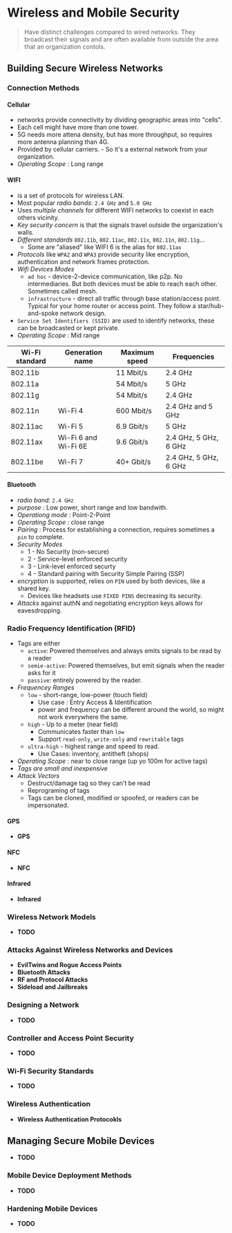 # Wireless and Mobile Security
> Have distinct challenges compared to wired networks.
> They broadcast their signals and are often available from outside the area that an organization contols.

## Building Secure Wireless Networks

### Connection Methods

#### Cellular
* networks provide connectivity by dividing geographic areas into "cells".
* Each cell might have more than one tower.
* 5G needs more attena density, but has more throughput, so requires more antenna planning than 4G.
* Provided by cellular carriers. - So it's a external network from your organization.
* *Operating Scope* : Long range

#### WIFI
* is a set of protocols for wireless LAN.
* Most popular *radio bands*: `2.4 GHz` and `5.0 GHz`
* Uses *multiple channels* for different WIFI networks to coexist in each others vicinity.
* *Key security concern* is that the signals travel outside the organization's walls.
* *Different standards* `802.11b`, `802.11ac`, `802.11x`, `802.11n`, `802.11g`...
  * Some are "aliased" like WIFI 6 is the alias for `802.11ax`
* *Protocols* like `WPA2` and `WPA3` provide security like encryption, authentication and network frames protection.
* *Wifi Devices Modes*
  * `ad hoc` - device-2-device communication, like p2p. No intermediaries. But both devices must be able to reach each other. Sometimes called mesh.
  * `infrastructure` - direct all traffic through base station/access point. Typical for your home router or access point. They follow a star/hub-and-spoke network design.
* `Service Set Identifiers (SSID)` are used to identify networks, these can be broadcasted or kept private.
* *Operating Scope* : Mid range

| Wi-Fi standard | Generation name | Maximum speed | Frequencies |
|----------------|-----------------|---------------|-------------|
| 802.11b | | 11 Mbit/s | 2.4 GHz |
| 802.11a | | 54 Mbit/s | 5 GHz |
| 802.11g | | 54 Mbit/s | 2.4 GHz |
| 802.11n | Wi-Fi 4 | 600 Mbit/s | 2.4 GHz and 5 GHz |
| 802.11ac | Wi-Fi 5 | 6.9 Gbit/s | 5 GHz |
| 802.11ax | Wi-Fi 6 and Wi-Fi 6E | 9.6 Gbit/s | 2.4 GHz, 5 GHz, 6 GHz |
| 802.11be | Wi-Fi 7 | 40+ Gbit/s | 2.4 GHz, 5 GHz, 6 GHz |

#### Bluetooth
* *radio band*: `2.4 GHz`
* *purpose* : Low power, short range and low bandwith.
* *Operationg mode* : Point-2-Point
* *Operating Scope* : close range
* *Pairing* : Process for establishing a connection, requires sometimes a `pin` to complete.
* *Security Modes*
  * 1 - No Security (non-secure)
  * 2 - Service-level enforced security
  * 3 - Link-level enforced securty
  * 4 - Standard pairing with Security Simple Pairing (SSP)
* *encryption* is supported, relies on `PIN` used by both devices, like a shared key.
  * Devices like headsets use `FIXED PINS` decreasing its security.
* *Attacks* against authN and negotiating encryption keys allows for eavesdropping.

### Radio Frequency Identification (RFID)
* Tags are either
  * `active`: Powered themselves and always emits signals to be read by a reader
  * `semie-active`: Powered themselves, but emit signals when the reader asks for it
  * `passive`: entirely powered by the reader.
* *Frequencey Ranges*
  * `low` - short-range, low-power (touch field)
    * Use case : Entry Access & Identification
    * power and frequency can be different around the world, so might not work everywhere the same.
  * `high` - Up to a meter (near field)
    * Communicates faster than `low`
    * Support `read-only`, `write-only` and `rewritable` tags
  * `ultra-high` - highest range and speed to read.
    * Use Cases: inventory, antitheft (shops)
* *Operating Scope* : near to close range (up yo 100m for active tags)
* *Tags are small and inexpensive*
* *Attack Vectors*
  * Destruct/damage tag so they can't be read
  * Reprograming of tags
  * Tags can be cloned, modified or spoofed, or readers can be impersonated.
#### GPS
* **GPS**
#### NFC
* **NFC**
#### Infrared
* **Infrared**

### Wireless Network Models
* **TODO**

### Attacks Against Wireless Networks and Devices
* **EvilTwins and Rogue Access Points**
* **Bluetooth Attacks**
* **RF and Protocol Attacks**
* **Sideload and Jailbreaks**

### Designing a Network
* **TODO**

### Controller and Access Point Security
* **TODO**

### Wi-Fi Security Standards
* **TODO**

### Wireless Authentication
* **Wireless Authentication Protocokls**

## Managing Secure Mobile Devices
* **TODO**

### Mobile Device Deployment Methods
* **TODO**

### Hardening Mobile Devices
* **TODO**
